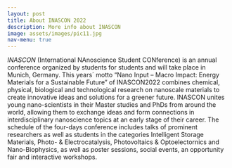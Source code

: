 ```yaml
---
layout: post
title: About INASCON 2022
description: More info about INASCON
image: assets/images/pic11.jpg
nav-menu: true
---
```


*INASCON*  (International NAnoscience Student CONference)  is an annual conference organized by students for students and will take place in Munich, Germany. This years´ motto “Nano Input – Macro Impact: Energy Materials for a Sustainable Future” of INASCON2022 combines chemical, physical, biological and technological research on nanoscale materials to create innovative ideas and solutions for a greener future.  INASCON unites young nano-scientists in their Master studies and PhDs from around the world, allowing them to exchange ideas and  form connections in interdisciplinary nanoscience topics at an early stage of their career. The schedule of the four-days conference includes talks of prominent researchers as well as students in the categories Intelligent Storage Materials, Photo- & Electrocatalysis, Photovoltaics & Optoelectornics and Nano-Biophysics, as well as poster sessions, social events, an opportunity fair and interactive workshops.
